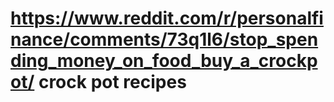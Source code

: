 # https://www.reddit.com/r/personalfinance/comments/73q1l6/stop_spending_money_on_food_buy_a_crockpot/ crock pot recipes